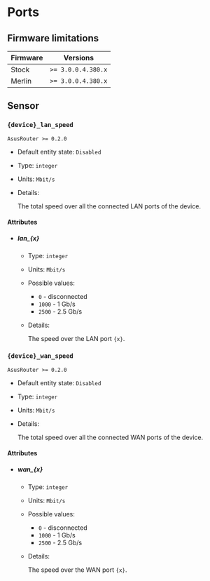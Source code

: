 # Ports

## Firmware limitations

|Firmware|          Versions|
|--------|------------------|
|Stock   |`>= 3.0.0.4.380.x`|
|Merlin  |`>= 3.0.0.4.380.x`|

## Sensor

### `{device}_lan_speed`

`AsusRouter >= 0.2.0`

-   Default entity state: `Disabled`
-   Type: `integer`
-   Units: `Mbit/s`
-   Details:

    The total speed over all the connected LAN ports of the device.

#### Attributes

-   ##### lan_{x}

    -   Type: `integer`
    -   Units: `Mbit/s`
    -   Possible values:
        -   `0` - disconnected
        -   `1000` - 1 Gb/s
        -   `2500` - 2.5 Gb/s
    -   Details:

        The speed over the LAN port `{x}`.

### `{device}_wan_speed`

`AsusRouter >= 0.2.0`

-   Default entity state: `Disabled`
-   Type: `integer`
-   Units: `Mbit/s`
-   Details:

    The total speed over all the connected WAN ports of the device.

#### Attributes

-   ##### wan_{x}

    -   Type: `integer`
    -   Units: `Mbit/s`
    -   Possible values:
        -   `0` - disconnected
        -   `1000` - 1 Gb/s
        -   `2500` - 2.5 Gb/s
    -   Details:

        The speed over the WAN port `{x}`.
